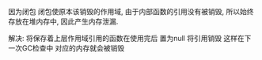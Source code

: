 因为闭包
闭包使原本该销毁的作用域, 由于内部函数的引用没有被销毁, 所以始终存放在堆内存中, 因此产生内存泄漏.

解决:
将保存着上层作用域引用的函数在使用完后 置为null
将引用销毁
这样在下一次GC检查中 对应的内存就会被销毁